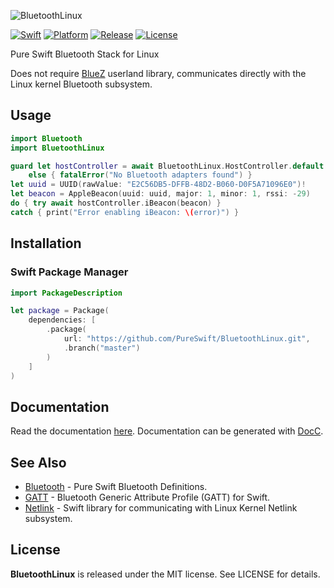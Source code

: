 ![BluetoothLinux](https://github.com/PureSwift/BluetoothLinux/raw/master/Assets/PureSwiftBluetoothLinux.png)

[![Swift][swift-badge]][swift-url]
[![Platform][platform-badge]][platform-url]
[![Release][release-badge]][release-url]
[![License][mit-badge]][mit-url]

Pure Swift Bluetooth Stack for Linux

Does not require [BlueZ](https://www.bluez.org) userland library, communicates directly with the Linux kernel Bluetooth subsystem. 

## Usage

```swift
import Bluetooth
import BluetoothLinux

guard let hostController = await BluetoothLinux.HostController.default
    else { fatalError("No Bluetooth adapters found") }
let uuid = UUID(rawValue: "E2C56DB5-DFFB-48D2-B060-D0F5A71096E0")!
let beacon = AppleBeacon(uuid: uuid, major: 1, minor: 1, rssi: -29)
do { try await hostController.iBeacon(beacon) }
catch { print("Error enabling iBeacon: \(error)") }
```

## Installation

### Swift Package Manager

```swift
import PackageDescription

let package = Package(
    dependencies: [
        .package(
			url: "https://github.com/PureSwift/BluetoothLinux.git",
    		.branch("master")
    	)
    ]
)
```

## Documentation

Read the documentation [here](http://pureswift.github.io/BluetoothLinux/documentation/bluetoothlinux/).
Documentation can be generated with [DocC](https://github.com/apple/swift-docc).

## See Also

- [Bluetooth](https://github.com/PureSwift/Bluetooth) - Pure Swift Bluetooth Definitions.
- [GATT](https://github.com/PureSwift/GATT) - Bluetooth Generic Attribute Profile (GATT) for Swift.
- [Netlink](https://github.com/PureSwift/Netlink) - Swift library for communicating with Linux Kernel Netlink subsystem.

License
-------

**BluetoothLinux** is released under the MIT license. See LICENSE for details.

[swift-badge]: https://img.shields.io/badge/Swift-6.0-orange.svg?style=flat
[swift-url]: https://swift.org
[platform-badge]: https://img.shields.io/badge/platform-linux-lightgrey.svg
[platform-url]: https://swift.org
[mit-badge]: https://img.shields.io/badge/License-MIT-blue.svg?style=flat
[mit-url]: https://tldrlegal.com/license/mit-license
[release-badge]: https://img.shields.io/github/release/PureSwift/BluetoothLinux.svg
[release-url]: https://github.com/PureSwift/BluetoothLinux/releases
